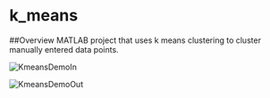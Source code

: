 # k_means

##Overview
MATLAB project that uses k means clustering to cluster manually entered data points.

![KmeansDemoIn](https://github.com/user-attachments/assets/30c906df-bbc3-4604-9981-bb2faff19d57)


![KmeansDemoOut](https://github.com/user-attachments/assets/730015fc-c1df-4ca5-912e-4081c9fd2c45)
